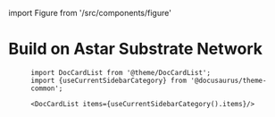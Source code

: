 import Figure from '/src/components/figure'

# Build on Astar Substrate Network

<Figure src={require('/docs/build/img/builderguides.png').default } width="100%" />

```mdx-code-block
import DocCardList from '@theme/DocCardList';
import {useCurrentSidebarCategory} from '@docusaurus/theme-common';

<DocCardList items={useCurrentSidebarCategory().items}/>
```
